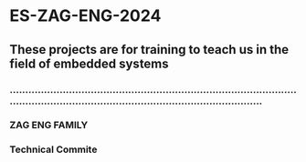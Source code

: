 # ES-ZAG-ENG-2024
## These projects are for training to teach us in the field of embedded systems
###            .............................................................................................................................................................................
### ZAG ENG FAMILY
### Technical Commite
